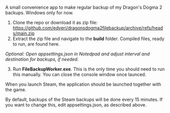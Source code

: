 A small convenience app to make regular backup of my Dragon's Dogma 2 backups.
Windows only for now. 

1. Clone the repo or download it as zip file: https://github.com/edveri/dragonsdogma2filebackup/archive/refs/heads/main.zip 
2. Extract the zip file and navigate to the **build** folder. Compiled files, ready to run, are found here.

_Optional: Open appsettings.json in Notedpad and adjust interval and destination for backups, if needed._

3. Run **FileBackupWorker.exe**. This is the only time you should need to run this manually. You can close the console window once launced.
    
When you launch Steam, the application should be launched together with the game.

By default, backups of the Steam backups will be done every 15 minutes. If you want to change this, edit appsettings.json, as described above.

